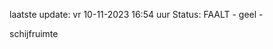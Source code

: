 laatste update: 
vr 10-11-2023 16:54   uur 
Status: FAALT - geel - 
<div class="service Y">schijfruimte</div>